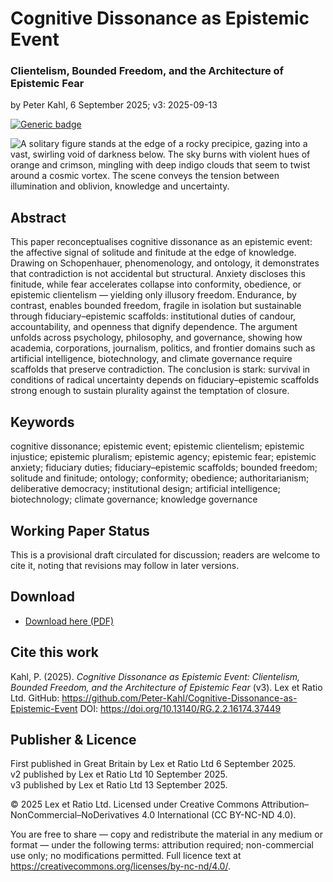 # Cognitive Dissonance as Epistemic Event

### Clientelism, Bounded Freedom, and the Architecture of Epistemic Fear

by Peter Kahl, 6 September 2025; v3: 2025-09-13

[![Generic badge](https://img.shields.io/badge/DOI-10.13140%2FRG.2.2.16174.37449-blue.svg)](https://doi.org/10.13140/RG.2.2.16174.37449)

![A solitary figure stands at the edge of a rocky precipice, gazing into a vast, swirling void of darkness below. The sky burns with violent hues of orange and crimson, mingling with deep indigo clouds that seem to twist around a cosmic vortex. The scene conveys the tension between illumination and oblivion, knowledge and uncertainty.](https://github.com/Peter-Kahl/Cognitive-Dissonance-as-Epistemic-Event/blob/main/precipice.jpg?raw=true)

## Abstract

This paper reconceptualises cognitive dissonance as an epistemic event: the affective signal of solitude and finitude at the edge of knowledge. Drawing on Schopenhauer, phenomenology, and ontology, it demonstrates that contradiction is not accidental but structural. Anxiety discloses this finitude, while fear accelerates collapse into conformity, obedience, or epistemic clientelism — yielding only illusory freedom. Endurance, by contrast, enables bounded freedom, fragile in isolation but sustainable through fiduciary–epistemic scaffolds: institutional duties of candour, accountability, and openness that dignify dependence. The argument unfolds across psychology, philosophy, and governance, showing how academia, corporations, journalism, politics, and frontier domains such as artificial intelligence, biotechnology, and climate governance require scaffolds that preserve contradiction. The conclusion is stark: survival in conditions of radical uncertainty depends on fiduciary–epistemic scaffolds strong enough to sustain plurality against the temptation of closure.

## Keywords

cognitive dissonance; epistemic event; epistemic clientelism; epistemic injustice; epistemic pluralism; epistemic agency; epistemic fear; epistemic anxiety; fiduciary duties; fiduciary–epistemic scaffolds; bounded freedom; solitude and finitude; ontology; conformity; obedience; authoritarianism; deliberative democracy; institutional design; artificial intelligence; biotechnology; climate governance; knowledge governance

## Working Paper Status

This is a provisional draft circulated for discussion; readers are welcome to cite it, noting that revisions may follow in later versions.

## Download

- [Download here (PDF)](https://raw.githubusercontent.com/Peter-Kahl/Cognitive-Dissonance-as-Epistemic-Event/master/Kahl_P_Cognitive_Dissonance_as_Epistemic_Event_v3_2025-09-13.pdf)

## Cite this work

Kahl, P. (2025). _Cognitive Dissonance as Epistemic Event: Clientelism, Bounded Freedom, and the Architecture of Epistemic Fear_ (v3). Lex et Ratio Ltd. GitHub: https://github.com/Peter-Kahl/Cognitive-Dissonance-as-Epistemic-Event DOI: https://doi.org/10.13140/RG.2.2.16174.37449

## Publisher & Licence

First published in Great Britain by Lex et Ratio Ltd 6 September 2025.\
v2 published by Lex et Ratio Ltd 10 September 2025.\
v3 published by Lex et Ratio Ltd 13 September 2025.

© 2025 Lex et Ratio Ltd. Licensed under Creative Commons Attribution–NonCommercial–NoDerivatives 4.0 International (CC BY-NC-ND 4.0).

You are free to share — copy and redistribute the material in any medium or format — under the following terms: attribution required; non-commercial use only; no modifications permitted. Full licence text at <https://creativecommons.org/licenses/by-nc-nd/4.0/>.